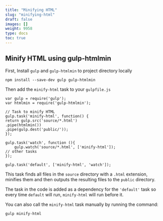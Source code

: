 ```yaml
---
title: "Minifying HTML"
slug: "minifying-html"
draft: false
images: []
weight: 9958
type: docs
toc: true
---
```


## Minify HTML using gulp-htmlmin
First, Install `gulp` and `gulp-htmlmin` to project directory locally

    npm install --save-dev gulp gulp-htmlmin

Then add the `minify-html` task to your `gulpfile.js`

    var gulp = require('gulp');
    var htmlmin = require('gulp-htmlmin');
    
    // Task to minify HTML
    gulp.task('minify-html', function() {
    return gulp.src('source/*.html')
    .pipe(htmlmin())
    .pipe(gulp.dest('public/'));
    });
    
    gulp.task('watch', function (){
        gulp.watch('source/*.html', ['minify-html']);
    // other tasks
    });
    
    gulp.task('default', ['minify-html', 'watch']);


This task finds all files in the `source` directory with a `.html` extension, minifies them and then outputs the resulting files to the `public` directory.

The task in the code is added as a dependency for the `'default'` task so every time `default` will run, `minify-html` will run before it.

You  can also call the `minify-html` task manually by running the command:

    gulp minify-html

